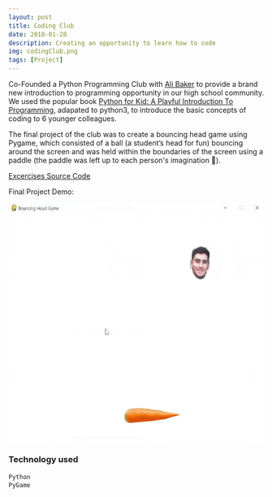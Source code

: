 ```yaml
---
layout: post
title: Coding Club
date: 2018-01-28
description: Creating an opportunity to learn how to code
img: codingClub.png
tags: [Project]
---
```


Co-Founded a Python Programming Club with [Ali Baker] to provide a brand new introduction to programming opportunity in our high school community. We used the popular book [Python for Kid: A Playful Introduction To Programming], adapated to python3, to introduce the basic concepts of coding to 6 younger colleagues.

The final project of the club was to create a bouncing head game using Pygame, which consisted of a ball (a student’s head for fun) bouncing around the screen and was held within the boundaries of the screen using a paddle (the paddle was left up to each person's imagination 🥕).

[Excercises Source Code]

Final Project Demo:

<div class="gif-container">
  <img src="../assets/gif/bouncingHeadGame.gif" class="border" alt="Bouncing Head Game Demo" height="469px" width="598px"/>
</div>

### Technology used

```
Python
PyGame
```

[ali baker]: https://www.linkedin.com/in/ali-baker-a17914172/
[excercises source code]: https://github.com/mohamed-tayeh/ABS-Programming-Club
[python for kid: a playful introduction to programming]: https://www.amazon.ca/Python-Kids-Playful-Introduction-Programming-ebook/dp/B00ADX21Z6
